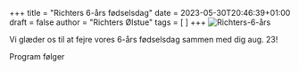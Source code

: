 +++
title = "Richters 6-års fødselsdag"
date = 2023-05-30T20:46:39+01:00
draft = false
author = "Richters Ølstue"
tags = [ ]
+++
![Richters-6-års](/images/events/post-3.jpg)

Vi glæder os til at fejre vores 6-års fødselsdag sammen med dig aug. 23!

Program følger